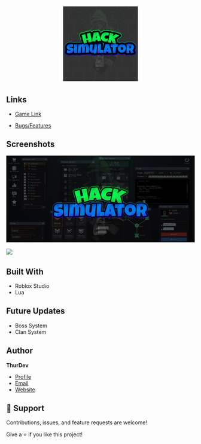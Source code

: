 <h1 align="center">
    <img src="./assets/images/logo.png" style="width: 200px;">
</h1>

<p align="center"><project-description></p>

## Links

- [Game Link](<https://www.roblox.com/games/8972048507/Hack-Simulator-2x-Coins> "Game Link")

- [Bugs/Features](https://github.com/thurdev/RobloxHackSimulatorGAME "Issues Page")

## Screenshots

![](./assets/images/banner.png)

![](/screenshots/3.png)

## Built With

- Roblox Studio
- Lua

## Future Updates

- Boss System
- Clan System 

## Author

**ThurDev**

- [Profile](https://github.com/thurdev "ThurDev")
- [Email](mailto:britesarthur@gmail.com?subject=Hi "Hi!")
- [Website](https://thur.dev "Welcome")

## 🤝 Support

Contributions, issues, and feature requests are welcome!

Give a ⭐️ if you like this project!